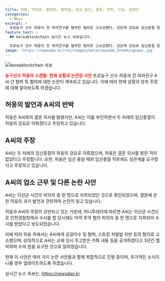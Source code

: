 ```yaml
---
title: 허웅, 이선균, 前여친, 협박女, 업소 출신, 결혼, 반박, 언급, 없었다
categories:
  - News
excerpt: >
  프로농구 선수 허웅이 전 여자친구를 협박한 혐의로 고소당했다. 성관계 강요와 임신중절 등의 혐의를 받고 있는데, 허웅은 결혼 의사를 밝힌 적이 없다고 주장하고 있다. 전 여자친구는 임신중절을 허웅의 강요로 진행했고, 결혼 제안이 없었다고 주장했다. 또한, A씨는 이선균 사건의 피의자와 같은 업소에서 일했으며, 과거 허웅의 결혼 반대 발언이 논란이 되고 있다. 이야기에는 성관계 요구와 협박 등의 의혹이 뒤섞여 있어 이목을 끌기에 충분하다.
feature_text: >
  ## koreablockchain 실시간 뉴스 속보입니다.

  프로농구 선수 허웅이 전 여자친구를 협박한 혐의로 고소당했다. 성관계 강요와 임신중절 등의 혐의를 받고 있는데, 허웅은 결혼 의사를 밝힌 적이 없다고 주장하고 있다. 전 여자친구는 임신중절을 허웅의 강요로 진행했고, 결혼 제안이 없었다고 주장했다. 또한, A씨는 이선균 사건의 피의자와 같은 업소에서 일했으며, 과거 허웅의 결혼 반대 발언이 논란이 되고 있다. 이야기에는 성관계 요구와 협박 등의 의혹이 뒤섞여 있어 이목을 끌기에 충분하다.
image: 'https://newsdao.kr/res/images/meta/newsdao_breakingnews.jpg'
---
```


<p><img src="https://newsdao.kr/res/images/meta/newsdao_breakingnews.jpg" alt="koreablockchain 속보" /></p>

<p><b><span style="color: #ee2323;">농구선수 허웅의 스캔들: 현재 상황과 논란된 사안</span></b>
프로농구 선수 허웅과 전 여자친구 A씨 간 협박 및 혐의에 대한 논란이 계속되고 있습니다. 이에 따라 현재 상황과 양측 주장에 대해 알아보도록 하겠습니다.</p>

<h2 data-ke-size="size26">허웅의 발언과 A씨의 반박</h2>

<p>허웅은 A씨와의 결혼 의사를 밝혔지만, A씨는 이를 부인하면서 두 차례의 임신중절이 허웅의 강요로 이뤄졌다고 주장하고 있습니다.</p>

<h2 data-ke-size="size26">A씨의 주장</h2>

<p>A씨는 두 차례의 임신중절이 허웅의 강요로 이뤄졌으며, 허웅은 결혼 의사를 밝힌 적이 없었다고 주장합니다. 또한, 허웅은 임신 중일 때와 임신중절 직후에도 성관계를 요구했다고 주장하고 있습니다.</p>

<h2 data-ke-size="size26">A씨의 업소 근무 및 다른 논란 사안</h2>

<p>A씨는 이선균 사건의 피의자 중 한 명으로 지목되었던 것으로 확인되었으며, 결혼에 관한 허웅의 과거 발언과 관련하여 논란이 일고 있습니다.</p>

<p>허웅과 A씨의 주장이 상반되고 있는 가운데, 머니투데이에 따르면 A씨는 이선균 사건으로 인천경찰청에서 수사를 할 당시에도 마약 투약 혐의 피의자 중 한 명으로 지목되어 수사를 받았다고 보도되었습니다.</p>

<p>이에 따라 허웅 측에서는 A씨에게 공갈미수 및 협박, 스토킹 처벌법 위반 등의 혐의로 고소했으며, 상대적으로 A씨는 교제 당시 주고받은 카톡 내용 등을 공개하겠다고 3년간 협박하며 수억 원을 요구한 것으로 알려졌습니다.</p>

<p>현재 이 사안은 여러 가지 논란 사안들과 함께 복합적으로 진행 중이며, 추가적인 소식이 나올 경우 업데이트하도록 하겠습니다.</p>
실시간 뉴스 속보는, <a href="https://newsdao.kr" rel="dofollow">https://newsdao.kr</a>


